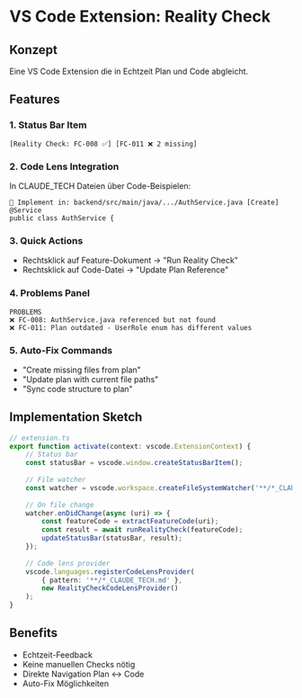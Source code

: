 # VS Code Extension: Reality Check

## Konzept
Eine VS Code Extension die in Echtzeit Plan und Code abgleicht.

## Features

### 1. Status Bar Item
```
[Reality Check: FC-008 ✅] [FC-011 ❌ 2 missing]
```

### 2. Code Lens Integration
In CLAUDE_TECH Dateien über Code-Beispielen:
```
📍 Implement in: backend/src/main/java/.../AuthService.java [Create]
@Service
public class AuthService {
```

### 3. Quick Actions
- Rechtsklick auf Feature-Dokument → "Run Reality Check"
- Rechtsklick auf Code-Datei → "Update Plan Reference"

### 4. Problems Panel
```
PROBLEMS
❌ FC-008: AuthService.java referenced but not found
❌ FC-011: Plan outdated - UserRole enum has different values
```

### 5. Auto-Fix Commands
- "Create missing files from plan"
- "Update plan with current file paths"
- "Sync code structure to plan"

## Implementation Sketch

```typescript
// extension.ts
export function activate(context: vscode.ExtensionContext) {
    // Status bar
    const statusBar = vscode.window.createStatusBarItem();
    
    // File watcher
    const watcher = vscode.workspace.createFileSystemWatcher('**/*_CLAUDE_TECH.md');
    
    // On file change
    watcher.onDidChange(async (uri) => {
        const featureCode = extractFeatureCode(uri);
        const result = await runRealityCheck(featureCode);
        updateStatusBar(statusBar, result);
    });
    
    // Code lens provider
    vscode.languages.registerCodeLensProvider(
        { pattern: '**/*_CLAUDE_TECH.md' },
        new RealityCheckCodeLensProvider()
    );
}
```

## Benefits
- Echtzeit-Feedback
- Keine manuellen Checks nötig
- Direkte Navigation Plan ↔ Code
- Auto-Fix Möglichkeiten
